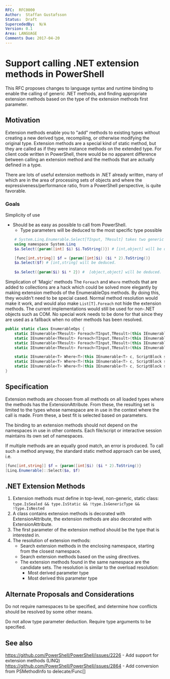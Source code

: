 ```yaml
---
RFC:  RFC0000
Author:  Staffan Gustafsson
Status:  Draft
SupercededBy:  N/A
Version: 0.1
Area: LANGUAGE
Comments Due: 2017-04-20
---
```


# Support calling .NET extension methods in PowerShell

This RFC proposes changes to language syntax and runtime binding to enable the calling of generic .NET methods, and finding appropriate extension methods based on the type of the extension methods first parameter.

## Motivation

Extension methods enable you to "add" methods to existing types without creating a new derived type, recompiling, or otherwise modifying the original type. Extension methods are a special kind of static method, but they are called as if they were instance methods on the extended type. For client code written in PowerShell, there would be no apparent difference between calling an extension method and the methods that are actually defined in a type.

There are lots of useful extension methods in .NET already written, many of which are in the area of processing sets of objects and where the expressiveness/performance ratio, from a PowerShell perspective, is quite favorable.

### Goals

Simplicity of use
-	Should be as easy as possible to call from PowerShell.
    -	Type parameters will be deduced to the most specific type possible
```powershell
    # System.Linq.Enumerable.Select[TInput, TResult] takes two generic type parameters
    using namespace System.Linq    
    $a.Select({param([int] $i) $i.ToString()}) # [int,object] will be deduced.

    [func[int,string]] $f = {param([int]$i) ($i * 2).ToString()}
    $a.Select($f) # [int,string] will be deduced.
    
    $a.Select({param($i) $i * 2}) #  [object,object] will be deduced.
```

Simplication of 'Magic' methods
The `Foreach` and `Where` methods that are added to collections are a hack which could be solved more elegantly by making extension methods of the EnumerableOps methods.
By doing this, they wouldn't need to be special cased. Normal method resolution would make it work, and would also make `List[T].Foreach` not hide the extension methods.
The current implementations would still be used for non-.NET objects such as COM. No special work needs to be done for that since they are used as a fallback when no other 
methods has been resolved.

```csharp
public static class EnumerableOps {
    static IEnumerable<TResult> Foreach<TInput,TResult>(this IEnumerable<TInput> c, ScriptBlock sb){}
    static IEnumerable<TResult> Foreach<TInput,TResult>(this IEnumerable<TInput> c, ScriptBlock sb, WhereOperatorSelectionMode mode){}
    static IEnumerable<TResult> Foreach<TInput,TResult>(this IEnumerable<TInput> c, ScriptBlock sb, WhereOperatorSelectionMode mode, int count){}
    static IEnumerable<TResult> Foreach<TInput,TResult>(this IEnumerable<TInput> c, object expression, object[] args){}

    static IEnumerable<T> Where<T>(this IEnumerable<T> c, ScriptBlock sb){}
    static IEnumerable<T> Where<T>(this IEnumerable<T> c, ScriptBlock sb, WhereOperatorSelectionMode mode){}
    static IEnumerable<T> Where<T>(this IEnumerable<T> c, ScriptBlock sb, WhereOperatorSelectionMode mode, int count){}
}

```


## Specification

Extension methods are choosen from all methods on all loaded types where the methods has the ExtensionAttribute.
From these, the resulting set is limited to the types whose namespace are in use in the context where the call is made.
From these, a best fit is selected based on parameters.

The binding to an extension methods should not depend on the namespaces in use in other contexts. Each file/script or interactive
session maintains its own set of namespaces.

If multiple methods are an equally good match, an error is produced. To call such a method anyway, the standard static method approach can be used, i.e.

```powershell
[func[int,string]] $f = {param([int]$i) ($i * 2).ToString()}
[Linq.Enumerable]::Select($a, $f)

```

## .NET Extension Methods
1. Extension methods must define in top-level, non-generic, static class:
    `type.IsSealed && type.IsStatic && !type.IsGenericType && !type.IsNested`
2. A class contains extension methods is decorated with ExtensionAttribute, the extension methods are also decorated with ExtensionAttribute.
3. The first parameter of the extension method should be the type that is interested in.
4. The resolution of extension methods: 
    * Search extension methods in the enclosing namespace, starting from the closest namespace.
    * Search extension methods based on the using directives.
    * The extension methods found in the same namespace are the candidate sets. The resolution is similar to the overload resolution: 
        * Most derived parameter type
        * Most derived this parameter type

## Alternate Proposals and Considerations

Do not require namespaces to be specified, and determine how conflicts should be resolved by some other means.

Do not allow type parameter deduction. Require type arguments to be specified.

## See also

https://github.com/PowerShell/PowerShell/issues/2226 - Add support for extension methods (LINQ)
https://github.com/PowerShell/PowerShell/issues/2864 - Add conversion from PSMethodInfo to delecate/Func[]